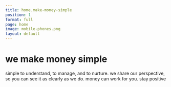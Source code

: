 ```yaml
---
title: home.make-money-simple
position: 1
format: full
page: home
image: mobile-phones.png
layout: default
---
```


# we make money simple
simple to understand, to manage, and to nurture. we share our perspective, so you can see it as clearly as we do. money can work for you. stay positive

